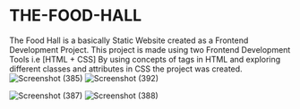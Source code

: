 # THE-FOOD-HALL
The Food Hall is a basically Static Website created as a Frontend Development Project.
This project is made using two Frontend Development Tools i.e [HTML + CSS]
By using concepts of tags in HTML and exploring different classes and attributes in CSS the project was created.
![Screenshot (385)](https://user-images.githubusercontent.com/93311613/179545397-279b79fb-d308-4994-8c43-f3433f9eaab7.png)
![Screenshot (392)](https://user-images.githubusercontent.com/93311613/179546866-cf866767-c70e-4cc9-8d82-b169b2ee5b8f.png)

![Screenshot (387)](https://user-images.githubusercontent.com/93311613/179545648-7e2f373f-5698-40d0-9440-cc5908078ab2.png)
![Screenshot (388)](https://user-images.githubusercontent.com/93311613/179545696-2c69654b-8b26-4a74-8c63-ae1eb3af372e.png)



